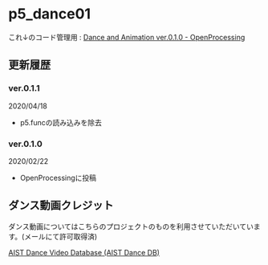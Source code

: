 # p5_dance01
これ↓のコード管理用 :
[Dance and Animation ver\.0\.1\.0 \- OpenProcessing](https://www.openprocessing.org/sketch/846026)

## 更新履歴

### ver.0.1.1
2020/04/18  
* p5.funcの読み込みを除去

### ver.0.1.0
2020/02/22  
* OpenProcessingに投稿

## ダンス動画クレジット
ダンス動画についてはこちらのプロジェクトのものを利用させていただいています。(メールにて許可取得済)

[AIST Dance Video Database (AIST Dance DB)](https://aistdancedb.ongaaccel.jp/)
